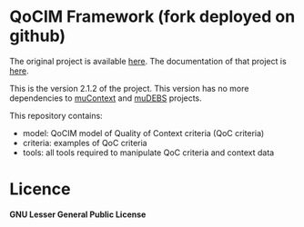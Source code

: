 # QoCIM Framework (fork deployed on github)

The original project is available [here](https://fusionforge.int-evry.fr/www/qocim/). 
The documentation of that project is [here](https://pierrick-marie.github.io/QoCIM-Framework).

This is the version 2.1.2 of the project. 
This version has no more dependencies to [muContext](https://fusionforge.int-evry.fr/www/mucontext) and [muDEBS](https://fusionforge.int-evry.fr/www/mudebs) projects.

This repository contains:
 * model: QoCIM model of Quality of Context criteria (QoC criteria)
 * criteria: examples of QoC criteria
 * tools: all tools required to manipulate QoC criteria and context data
 
 # Licence
 
 **GNU Lesser General Public License**
